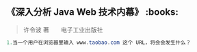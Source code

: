 <h2>《深入分析 Java Web 技术内幕》 :books: </h2> 

> 许令波 著       电子工业出版社

```java
1.当一个用户在浏览器里输入 www.taobao.com 这个 URL，将会会发生什么？
```
